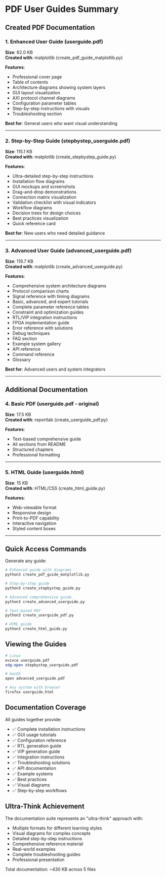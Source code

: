 # PDF User Guides Summary

## Created PDF Documentation

### 1. Enhanced User Guide (userguide.pdf)
**Size**: 62.0 KB  
**Created with**: matplotlib (create_pdf_guide_matplotlib.py)

**Features**:
- Professional cover page
- Table of contents
- Architecture diagrams showing system layers
- GUI layout visualization
- AXI protocol channel diagrams
- Configuration parameter tables
- Step-by-step instructions with visuals
- Troubleshooting section

**Best for**: General users who want visual understanding

---

### 2. Step-by-Step Guide (stepbystep_userguide.pdf)
**Size**: 115.1 KB  
**Created with**: matplotlib (create_stepbystep_guide.py)

**Features**:
- Ultra-detailed step-by-step instructions
- Installation flow diagrams
- GUI mockups and screenshots
- Drag-and-drop demonstrations
- Connection matrix visualization
- Validation checklist with visual indicators
- Workflow diagrams
- Decision trees for design choices
- Best practices visualization
- Quick reference card

**Best for**: New users who need detailed guidance

---

### 3. Advanced User Guide (advanced_userguide.pdf)
**Size**: 119.7 KB  
**Created with**: matplotlib (create_advanced_userguide.py)

**Features**:
- Comprehensive system architecture diagrams
- Protocol comparison charts
- Signal reference with timing diagrams
- Basic, advanced, and expert tutorials
- Complete parameter reference tables
- Constraint and optimization guides
- RTL/VIP integration instructions
- FPGA implementation guide
- Error reference with solutions
- Debug techniques
- FAQ section
- Example system gallery
- API reference
- Command reference
- Glossary

**Best for**: Advanced users and system integrators

---

## Additional Documentation

### 4. Basic PDF (userguide.pdf - original)
**Size**: 17.5 KB  
**Created with**: reportlab (create_userguide_pdf.py)

**Features**:
- Text-based comprehensive guide
- All sections from README
- Structured chapters
- Professional formatting

---

### 5. HTML Guide (userguide.html)
**Size**: 15 KB  
**Created with**: HTML/CSS (create_html_guide.py)

**Features**:
- Web-viewable format
- Responsive design
- Print-to-PDF capability
- Interactive navigation
- Styled content boxes

---

## Quick Access Commands

Generate any guide:
```bash
# Enhanced guide with diagrams
python3 create_pdf_guide_matplotlib.py

# Step-by-step guide
python3 create_stepbystep_guide.py

# Advanced comprehensive guide
python3 create_advanced_userguide.py

# Text-based PDF
python3 create_userguide_pdf.py

# HTML guide
python3 create_html_guide.py
```

## Viewing the Guides

```bash
# Linux
evince userguide.pdf
xdg-open stepbystep_userguide.pdf

# macOS
open advanced_userguide.pdf

# Any system with browser
firefox userguide.html
```

## Documentation Coverage

All guides together provide:
- ✅ Complete installation instructions
- ✅ GUI usage tutorials
- ✅ Configuration reference
- ✅ RTL generation guide
- ✅ VIP generation guide
- ✅ Integration instructions
- ✅ Troubleshooting solutions
- ✅ API documentation
- ✅ Example systems
- ✅ Best practices
- ✅ Visual diagrams
- ✅ Step-by-step workflows

## Ultra-Think Achievement

The documentation suite represents an "ultra-think" approach with:
- Multiple formats for different learning styles
- Visual diagrams for complex concepts
- Detailed step-by-step instructions
- Comprehensive reference material
- Real-world examples
- Complete troubleshooting guides
- Professional presentation

Total documentation: ~430 KB across 5 files